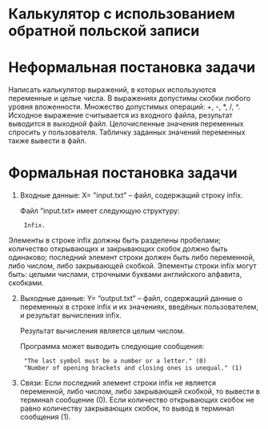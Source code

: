 # Калькулятор с использованием обратной польской записи

# Неформальная постановка задачи
Написать калькулятор выражений, в которых используются переменные и
целые числа. В выражениях допустимы скобки любого уровня вложенности.
Множество допустимых операций: +, -, *, /, ^. Исходное выражение
считывается из входного файла, результат выводится в выходной файл.
Целочисленные значения переменных спросить у пользователя. Табличку
заданных значений переменных также вывести в файл.

# Формальная постановка задачи

1. Входные данные:
  X= "input.txt" – файл, содержащий строку infix.

	Файл “input.txt» имеет следующую структуру:

  		Infix. 
  
  Элементы в строке infix должны быть разделены пробелами; количество открывающих и закрывающих скобок должно быть одинаково; последний элемент строки должен быть либо переменной, либо числом, либо закрывающей скобкой.
  Элементы строки infix могут быть: целыми числами, строчными буквами английского алфавита, скобками.
  
2. Выходные данные:
	Y= “output.txt" – файл, содержащий данные о переменных в строке infix и их значениях, введёных пользователем, и результат вычисления infix.
	
	  Результат вычисления является целым числом.
  
 	Программа может выводить следующие сообщения:

		"The last symbol must be a number or a letter." (0)
		"Number of opening brackets and closing ones is unequal." (1)

3. Связи:
	Если последний элемент строки infix не является переменной, либо числом, либо закрывающей скобкой, то вывести в терминал сообщение (0).
	Если количество открывающих скобок не равно количеству закрывающих скобок, то вывод в терминал сообщения (1).
